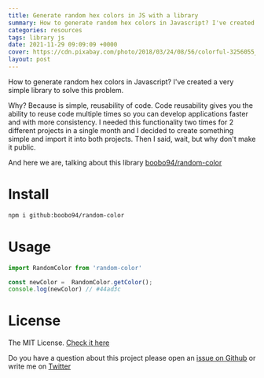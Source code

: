 ```yaml
---
title: Generate random hex colors in JS with a library
summary: How to generate random hex colors in Javascript? I've created a very simple library to solve this problem
categories: resources
tags: library js
date: 2021-11-29 09:09:09 +0000
cover: https://cdn.pixabay.com/photo/2018/03/24/08/56/colorful-3256055_1280.jpg
layout: post
---
```


How to generate random hex colors in Javascript? I've created a very simple library to solve this problem.

Why? Because is simple, reusability of code. Code reusability gives you the ability to reuse code multiple times so you can develop applications faster and with more consistency. I needed this functionality two times for 2 different projects in a single month and I decided to create something simple and import it into both projects. Then I said, wait, but why don't make it public.

And here we are, talking about this library <a href="https://github.com/boobo94/random-color" target="_blank">boobo94/random-color</a>

# Install

```sh
npm i github:boobo94/random-color
```

# Usage

```js
import RandomColor from 'random-color'

const newColor =  RandomColor.getColor();
console.log(newColor) // #44ad3c
```

# License

The MIT License. [Check it here](https://github.com/boobo94/random-color/blob/main/LICENSE)


Do you have a question about this project please open an <a href="https://github.com/boobo94/random-color/issues" target="_blank">issue on Github</a> or write me on <a href="https://twitter.com/militaru_bogdan" target="_blank">Twitter</a>